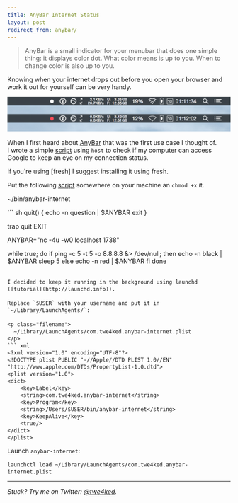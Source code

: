 ```yaml
---
title: AnyBar Internet Status
layout: post
redirect_from: anybar/
---
```


<style>
  article.post img { margin-left: 25px; }
</style>

> AnyBar is a small indicator for your menubar that does one simple thing: it displays color dot. What color means is up to you. When to change color is also up to you.

Knowing when your internet drops out before you open your browser and work it out for yourself can be very handy.

<img src="/assets/images/posts/anybar-internet-status/menubar.png" width="569" />

When I first heard about [AnyBar] that was the first use case I thought of.<br/>
I wrote a simple [script] using `host` to check if my computer can access Google to keep an eye on my connection status.

<aside>
  <p>
    If you're using [fresh] I suggest installing it using fresh.
  </p>
</aside>

Put the following [script] somewhere on your machine an `chmod +x` it.

<p class="filename">
  ~/bin/anybar-internet
</p>
``` sh
quit() {
  echo -n question | $ANYBAR
  exit
}

trap quit EXIT

ANYBAR="nc -4u -w0 localhost 1738"

while true; do
  if ping -c 5 -t 5 -o 8.8.8.8 &> /dev/null; then
    echo -n black | $ANYBAR
    sleep 5
  else
    echo -n red | $ANYBAR
  fi
done
```

I decided to keep it running in the background using launchd ([tutorial](http://launchd.info)).

Replace `$USER` with your username and put it in `~/Library/LaunchAgents/`:

<p class="filename">
  ~/Library/LaunchAgents/com.twe4ked.anybar-internet.plist
</p>
``` xml
<?xml version="1.0" encoding="UTF-8"?>
<!DOCTYPE plist PUBLIC "-//Apple//DTD PLIST 1.0//EN" "http://www.apple.com/DTDs/PropertyList-1.0.dtd">
<plist version="1.0">
<dict>
	<key>Label</key>
	<string>com.twe4ked.anybar-internet</string>
	<key>Program</key>
	<string>/Users/$USER/bin/anybar-internet</string>
	<key>KeepAlive</key>
	<true/>
</dict>
</plist>
```

Launch `anybar-internet`:

```
launchctl load ~/Library/LaunchAgents/com.twe4ked.anybar-internet.plist
```

---

_Stuck? Try me on Twitter: [@twe4ked]._

[AnyBar]: https://github.com/tonsky/AnyBar
[@twe4ked]: https://twitter.com/twe4ked
[script]: https://github.com/twe4ked/dotfiles/blob/5b3830f0a4fd9f3da8ecd22fe1b0f88360dc5c5e/bin/anybar-internet
[fresh]: http://github.com/freshshell/fresh
